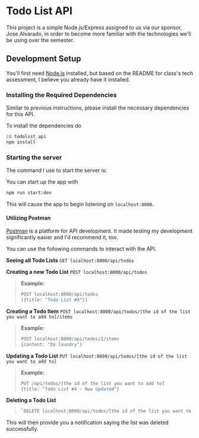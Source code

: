 # Todo List API
This project is a simple Node.js/Express assigned to us via our sponsor, Jose Alvarado, in order to become more familiar with the technologies we'll be using over the semester.   


## Development Setup
You'll first need [Node.js](https://nodejs.org/) installed, but based on the README for class's tech assessment, I believe you already have it installed.

### Installing the Required Dependencies
Similar to previous instructions, please install the necessary dependencies for this API.

To install the dependencies do
```bash
cd todolist_api
npm install
```

### Starting the server
The command I use to start the server is:

You can start up the app with
```bash
npm run start:dev
```
This will cause the app to begin listening on `localhost:8000`.

#### Utilizing Postman
[Postman](https://www.postman.com/) is a platform for API development. It made testing my development significantly easier and I'd recommend it, too.

You can use the following commands to interact with the API.

**Seeing all Todo Lists**
`GET localhost:8000/api/todos`

**Creating a new Todo List**
`POST localhost:8000/api/todos`
> **Example:**
>```bash
>POST localhost:8000/api/todos
>[{title: "Todo List #4"}]

**Creating a Todo Item**
`POST localhost:8000/api/todos/[the id of the list you want to add to]/items`
> **Example:**
>```bash
>POST localhost:8000/api/todos/1/items
>{content: "Do laundry"}

**Updating a Todo List**
`PUT localhost:8000/api/todos/[the id of the list you want to add to]`
> **Example:**
>```bash
>PUT /api/todos/[the id of the list you want to add to]
>{title: "Todo List #4 - Now Updated"}

**Deleting a Todo List**
>```bash
>`DELETE localhost:8000/api/todos/[the id of the list you want to add to]/

This will then provide you a notification saying the list was deleted successfully.
